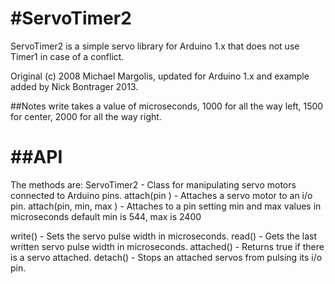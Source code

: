 #ServoTimer2
===========

ServoTimer2 is a simple servo library for Arduino 1.x that does not use Timer1 in case of a conflict.

Original (c) 2008 Michael Margolis, updated for Arduino 1.x and example added by Nick Bontrager 2013.

##Notes
write takes a value of microseconds, 1000 for all the way left, 1500 for center, 2000 for all the way right.

##API
===========
The methods are:
   ServoTimer2 - Class for manipulating servo motors connected to Arduino pins.
   attach(pin )  - Attaches a servo motor to an i/o pin.
   attach(pin, min, max  ) - Attaches to a pin setting min and max values in microseconds
    default min is 544, max is 2400  
 
   write()     - Sets the servo pulse width in microseconds.
   read()      - Gets the last written servo pulse width in microseconds. 
   attached()  - Returns true if there is a servo attached. 
   detach()    - Stops an attached servos from pulsing its i/o pin. 
